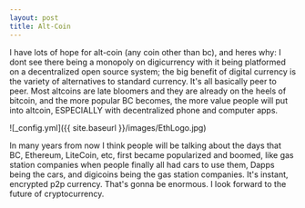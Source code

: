 ```yaml
---
layout: post
title: Alt-Coin 
---
```


I have lots of hope for alt-coin (any coin other than bc), and heres why:
I dont see there being a monopoly on digicurrency with it being platformed on a decentralized open source system; the big benefit of
digital currency is the variety of alternatives to standard currency. It's all basically peer to peer. 
Most altcoins are late bloomers and they are already on the heels of bitcoin, and the more popular BC becomes, the more value 
people will put into altcoin, ESPECIALLY with decentralized phone and computer apps.

![_config.yml]({{ site.baseurl }}/images/EthLogo.jpg)

In many years from now I think people will be talking about the days that BC, Ethereum, LiteCoin, etc, first became popularized and 
boomed, like gas station companies when people finally all had cars to use them, Dapps being the cars, and digicoins being the gas station 
companies. It's instant, encrypted p2p currency. That's gonna be enormous. I look forward to the future of cryptocurrency.
